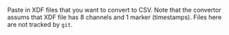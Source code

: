 Paste in XDF files that you want to convert to CSV.
Note that the convertor assums that XDF file has 8 channels and 1 marker (timestamps).
Files here are not tracked by `git`.